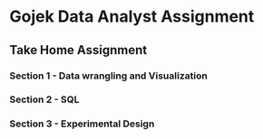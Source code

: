 # Gojek Data Analyst Assignment

## Take Home Assignment

### Section 1 - Data wrangling and Visualization
### Section 2 - SQL
### Section 3 - Experimental Design
